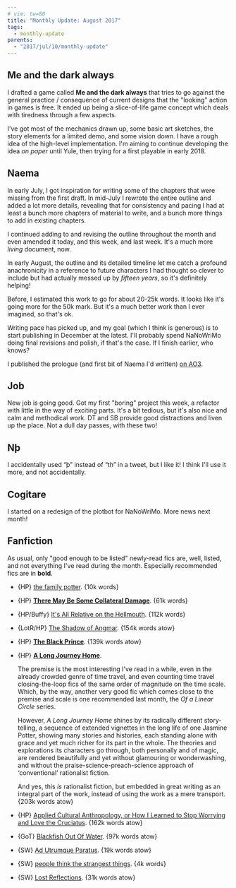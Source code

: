```yaml
---
# vim: tw=80
title: "Monthly Update: August 2017"
tags:
  - monthly-update
parents:
  - "2017/jul/10/monthly-update"
---
```


## Me and the dark always

I drafted a game called **Me and the dark always** that tries to go against the
general practice / consequence of current designs that the "looking" action in
games is free. It ended up being a slice-of-life game concept which deals with
tiredness through a few aspects.

I've got most of the mechanics drawn up, some basic art sketches, the story
elements for a limited demo, and some vision down. I have a rough idea of the
high-level implementation. I'm aiming to continue developing the idea _on paper_
until Yule, then trying for a first playable in early 2018.

## Naema

In early July, I got inspiration for writing some of the chapters that were
missing from the first draft. In mid-July I rewrote the entire outline and
added a lot more details, revealing that for consistency and pacing I had at
least a bunch more chapters of material to write, and a bunch more things
to add in existing chapters.

I continued adding to and revising the outline throughout the month and even
amended it today, and this week, and last week. It's a much more _living_
document, now.

In early August, the outline and its detailed timeline let me catch a profound
anachronicity in a reference to future characters I had thought so clever to
include but had actually messed up by _fifteen years_, so it's definitely
helping!

Before, I estimated this work to go for about 20-25k words. It looks like it's
going more for the 50k mark. But it's a much better work than I ever imagined,
so that's ok.

Writing pace has picked up, and my goal (which I think is generous) is to start
publishing in December at the latest. I'll probably spend NaNoWriMo doing final
revisions and polish, if that's the case. If I finish earlier, who knows?

I published the prologue (and first bit of Naema I'd written) [on AO3][edot].

[edot]: https://archiveofourown.org/works/11542755

## Job

New job is going good. Got my first "boring" project this week, a refactor with
little in the way of exciting parts. It's a bit tedious, but it's also nice and
calm and methodical work. DT and SB provide good distractions and liven up the
place. Not a dull day passes, with these two!

## Nþ

I accidentally used “þ” instead of “th” in a tweet, but I like it! I think I'll
use it more, and not accidentally.

## Cogitare

I started on a redesign of the plotbot for NaNoWriMo. More news next month!

## Fanfiction

As usual, only "good enough to be listed" newly-read fics are, well, listed, and
not everything I've read during the month. Especially recommended fics are in
**bold**.

 - {HP} [the family potter](https://archiveofourown.org/works/10566861). {10k words}
 - {HP} **[There May Be Some Collateral Damage](https://archiveofourown.org/works/5030443)**. {61k words}
 - {HP/Buffy} [It's All Relative on the Hellmouth](https://www.fanfiction.net/s/2985538). {112k words}
 - {LotR/HP} [The Shadow of Angmar](https://www.fanfiction.net/s/11115934). {154k words atow}
 - {HP} **[The Black Prince](https://www.fanfiction.net/s/11098283)**. {139k words atow}

 - {HP} **[A Long Journey Home](https://www.fanfiction.net/s/9860311)**.

   The premise is the most interesting I've read in a while, even in the already
   crowded genre of time travel, and even counting time travel closing-the-loop
   fics of the same order of magnitude on the time scale. Which, by the way,
   another very good fic which comes close to the premise and scale is one
   recommended last month, the _Of a Linear Circle_ series.

   However, _A Long Journey Home_ shines by its radically different
   story-telling, a sequence of extended vignettes in the long life of one
   Jasmine Potter, showing many stories and histories, each standing alone with
   grace and yet much richer for its part in the whole. The theories and
   explorations its characters go through, both personally and of magic, are
   rendered beautifully and yet without glamouring or wonderwashing, and without
   the praise-science-preach-science approach of ‘conventional’ rationalist
   fiction.

   And yes, this _is_ rationalist fiction, but embedded in great writing as an
   integral part of the work, instead of using the work as a mere transport.
   {203k words atow}

 - {HP} [Applied Cultural Anthropology, or How I Learned to Stop Worrying and Love the Cruciatus](https://www.fanfiction.net/s/9238861). {162k words atow}
 - {GoT} [Blackfish Out Of Water](https://www.fanfiction.net/s/11921280). {97k words atow}
 - {SW} [Ad Utrumque Paratus](https://archiveofourown.org/works/7168628). {19k words atow}
 - {SW} [people think the strangest things](https://archiveofourown.org/works/9452543). {4k words}
 - {SW} [Lost Reflections](https://archiveofourown.org/works/3762757). {31k words atow}
